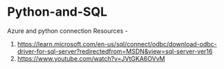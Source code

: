 # Python-and-SQL

Azure and python connection Resources - 
1. https://learn.microsoft.com/en-us/sql/connect/odbc/download-odbc-driver-for-sql-server?redirectedfrom=MSDN&view=sql-server-ver16
2. https://www.youtube.com/watch?v=JVtGKA6OVvM
